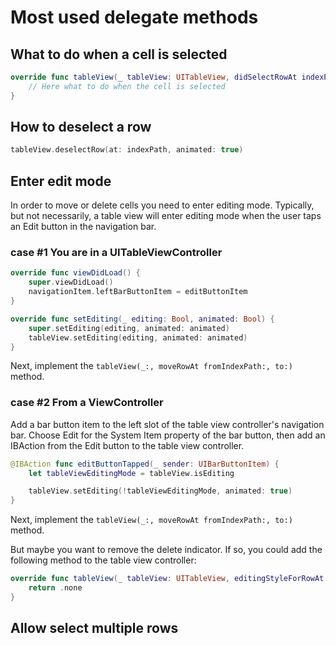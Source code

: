 # Most used delegate methods

## What to do when a cell is selected

```swift
override func tableView(_ tableView: UITableView, didSelectRowAt indexPath: IndexPath) {
    // Here what to do when the cell is selected
}
```

## How to deselect a row

```swift
tableView.deselectRow(at: indexPath, animated: true)
```

## Enter edit mode

In order to move or delete cells you need to enter editing mode. Typically, but not necessarily, a table view will enter editing mode when the user taps an Edit button in the navigation bar.

### case #1 You are in a UITableViewController

```swift
override func viewDidLoad() {
    super.viewDidLoad()
    navigationItem.leftBarButtonItem = editButtonItem
}

override func setEditing(_ editing: Bool, animated: Bool) {
    super.setEditing(editing, animated: animated)
    tableView.setEditing(editing, animated: animated)
}
```

Next, implement the `tableView(_:, moveRowAt fromIndexPath:, to:)` method.

### case #2 From a ViewController

Add a bar button item to the left slot of the table view controller's navigation bar. Choose Edit for the System Item property of the bar button, then add an IBAction from the Edit button to the table view controller.

```swift
@IBAction func editButtonTapped(_ sender: UIBarButtonItem) {
    let tableViewEditingMode = tableView.isEditing

    tableView.setEditing(!tableViewEditingMode, animated: true)
}

```

Next, implement the `tableView(_:, moveRowAt fromIndexPath:, to:)` method.

But maybe you want to remove the delete indicator. If so, you could add the following method to the table view controller:

```swift
override func tableView(_ tableView: UITableView, editingStyleForRowAt indexPath: IndexPath) -> UITableViewCellEditingStyle {
    return .none
}
```

## Allow select multiple rows

```swift

```